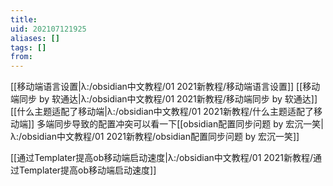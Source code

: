 ```yaml
---
title: 
uid: 202107121925
aliases: []
tags: []
from: 
---
```


[[移动端语言设置|λ:/obsidian中文教程/01 2021新教程/移动端语言设置]]
[[移动端同步 by 软通达|λ:/obsidian中文教程/01 2021新教程/移动端同步 by 软通达]]
[[什么主题适配了移动端|λ:/obsidian中文教程/01 2021新教程/什么主题适配了移动端]]
多端同步导致的配置冲突可以看一下[[obsidian配置同步问题 by 宏沉一笑|λ:/obsidian中文教程/01 2021新教程/obsidian配置同步问题 by 宏沉一笑]]

[[通过Templater提高ob移动端启动速度|λ:/obsidian中文教程/01 2021新教程/通过Templater提高ob移动端启动速度]]